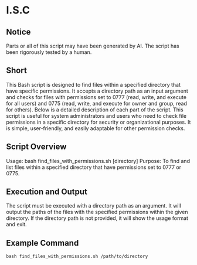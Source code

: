 # I.S.C
## Notice
Parts or all of this script may have been generated by AI. The script has been rigorously tested by a human.
## Short
This Bash script is designed to find files within a specified directory that have specific permissions. It accepts a directory path as an input argument and checks for files with permissions set to 0777 (read, write, and execute for all users) and 0775 (read, write, and execute for owner and group, read for others). Below is a detailed description of each part of the script. This script is useful for system administrators and users who need to check file permissions in a specific directory for security or organizational purposes. It is simple, user-friendly, and easily adaptable for other permission checks.
## Script Overview
Usage: bash find_files_with_permissions.sh [directory]
Purpose: To find and list files within a specified directory that have permissions set to 0777 or 0775.
## Execution and Output
The script must be executed with a directory path as an argument.
It will output the paths of the files with the specified permissions within the given directory.
If the directory path is not provided, it will show the usage format and exit.
## Example Command
```bash find_files_with_permissions.sh /path/to/directory```
